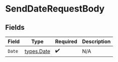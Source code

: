 # SendDateRequestBody


## Fields

| Field                                | Type                                 | Required                             | Description                          |
| ------------------------------------ | ------------------------------------ | ------------------------------------ | ------------------------------------ |
| `Date`                               | [types.Date](../../../types/date.md) | :heavy_check_mark:                   | N/A                                  |